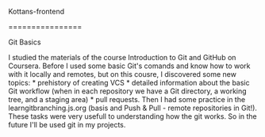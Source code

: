 Kottans-frontend

================

Git Basics

I studied the materials of the course Introduction to Git and GitHub on Coursera.
Before I used some basic Git's comands and know how to work with it locally and remotes, but on this cousre, I discovered some new topics:
 		* prehistory of creating VCS
 		* detailed information about the basic Git workflow (when in each repository we have a Git directory, a working tree, and a staging area) 
 		* pull requests.
Then I had some practice in the learngitbranching.js.org (basis and Push & Pull - remote repositories in Git!). These tasks were very usefull to understanding how the git works.
So in the future I'll be used git in my projects.